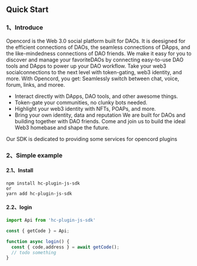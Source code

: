 ## Quick Start

### 1、Introduce
Opencord is the Web 3.0 social platform built for DAOs. It is deesigned for the efficient connections of DAOs, the
seamless connections of DApps, and the like-mindedness connections of DAO friends.
We make it easy for you to discover and manage your favoriteDAOs by connecting easy-to-use DAO tools and
DApps to power up your DAO workflow. Take your web3 socialconnections to the next level with token-gating,
web3 identity, and more.
With Opencord, you get:
Seamlessly switch between chat, voice, forum, links, and moree.
- Interact directly with DApps, DAO tools, and other awesome things.
- Token-gate your communities, no clunky bots needed.
- Highlight your web3 identity with NFTs, POAPs, and more.
- Bring your own identity, data and reputation
We are built for DAOs and building together with DAO friends. Come and join us to build the ideal Web3
homebase and shape the future.

Our SDK is dedicated to providing some services for opencord plugins

### 2、Simple example
#### 2.1、Install
```shell
npm install hc-plugin-js-sdk
or
yarn add hc-plugin-js-sdk
```

#### 2.2、login
```javascript
import Api from 'hc-plugin-js-sdk'

const { getCode } = Api;

function async login() {
  const { code,address } = await getCode();
  // todo something
}
```

